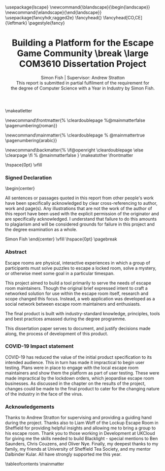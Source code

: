 ﻿---
title: Building a Platform for the Escape Game Community \break
  \large COM3610 Dissertation Project
subtitle: 
author: |
  Simon Fish | Supervisor: Andrew Stratton \
  This report is submitted in partial fulfilment of the requirement for \
  the degree of Computer Science with a Year in Industry by Simon Fish.
geometry: margin=1in
papersize: a4
links-as-notes: true
bibliography: [bibliography.bib]
link-citations: true
table-of-contents: true
documentclass: report
header-includes: |
  \usepackage{lscape}
  \newcommand{\blandscape}{\begin{landscape}}
  \newcommand{\elandscape}{\end{landscape}}
  \usepackage{fancyhdr,ragged2e}
  \fancyhead{}
  \fancyhead[CO,CE]{\leftmark}
  \pagestyle{fancy}
---
\makeatletter

\newcommand\frontmatter{%
    \cleardoublepage
  %\@mainmatterfalse
  \pagenumbering{roman}}

\newcommand\mainmatter{%
    \cleardoublepage
 % \@mainmattertrue
  \pagenumbering{arabic}}

\newcommand\backmatter{%
  \if@openright
    \cleardoublepage
  \else
    \clearpage
  \fi
 % \@mainmatterfalse
   }
\makeatother
\frontmatter
<!-- First page -->
\hspace{0pt}
\vfill
### Signed Declaration

\begin{center}

All sentences or passages quoted in this report from other people's work have
been specifically acknowledged by clear cross-referencing to author, work and
page(s). Any illustrations that are not the work of the author of this report
have been used with the explicit permission of the originator and are
specifically acknowledged. I understand that failure to do this amounts to
plagiarism and will be considered grounds for failure in this project and the
degree examination as a whole.

Simon Fish
\end{center}
\vfill
\hspace{0pt}
\pagebreak
<!-- Abstract -->
<!--
This should be two or three short paragraphs (100-150 words total), summarising
the dissertation. It is important that this is not just a restatement of the
original project outline. A suggested flow is background, project aims and main
achievements. A bad abstract would have a final paragraph that just said "the
achievements will be described" - this is useless, as it says nothing. From the
abstract a reader should be able to ascertain if the project is of interest to
them and presents results of which they would like to know more details.
-->
### Abstract

<!-- - explain topic -->
Escape rooms are physical, interactive experiences in which a group of
participants must solve puzzles to escape a locked room, solve a mystery, or
otherwise meet some goal in a particular timespan.
<!-- - explain content -->
This project aimed to build a tool primarily to serve the needs of escape room
maintainers. Though the original brief expressed intent to craft a networked
solution for use within the escape room itself, research and scope changed this
focus. Instead, a web application was developed as a social network between
escape room maintainers and enthusiasts.
<!-- - explain highlights -->
The final product is built with industry-standard knowledge, principles, tools
and best practices amassed during the degree programme. 
<!-- - explain purpose of paper -->
This dissertation paper serves to document, and justify decisions made along,
the process of development of this product.

### COVID-19 Impact statement

COVID-19 has reduced the value of the initial product specification to its
intended audience. This in turn has made it impractical to begin user testing.
Plans were in place to engage with the local escape room maintainers and show
them the platform as part of user testing. These were made impractical by the
lockdown orders, which jeopardise escape room businesses. As discussed in the
chapter on the results of the project, changes could be made to the final
product to cater for the changing nature of the industry in the face of the
virus.

### Acknowledgements

Thanks to Andrew Stratton for supervising and providing a guiding hand during
the project. Thanks also to Liam Woff of the Lockup Escape Room in Sheffield for
providing helpful insights and allowing me to bring a group to his escape room.
Thank you to those working in Development at UKCloud for giving me the skills
needed to build Blacklight - special mentions to Ben Saunders, Chris Couzens,
and Oliver Nye. Finally, my deepest thanks to my family, my friends at
University of Sheffield Tea Society, and my mentor Dalbinder Kular. All have
strongly supported me this year.

<!-- Contents -->
\tableofcontents
\mainmatter